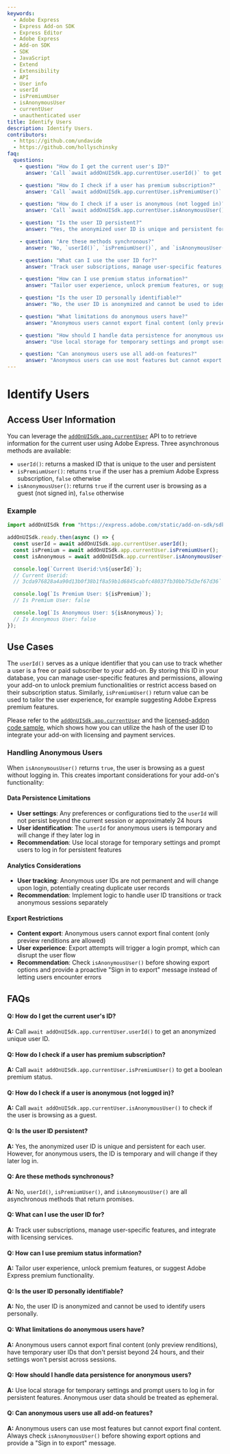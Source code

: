 ```yaml
---
keywords:
  - Adobe Express
  - Express Add-on SDK
  - Express Editor
  - Adobe Express
  - Add-on SDK
  - SDK
  - JavaScript
  - Extend
  - Extensibility
  - API
  - User info
  - userId
  - isPremiumUser
  - isAnonymousUser
  - currentUser
  - unauthenticated user
title: Identify Users
description: Identify Users.
contributors:
  - https://github.com/undavide
  - https://github.com/hollyschinsky
faq:
  questions:
    - question: "How do I get the current user's ID?"
      answer: 'Call `await addOnUISdk.app.currentUser.userId()` to get an anonymized unique user ID.'

    - question: "How do I check if a user has premium subscription?"
      answer: 'Call `await addOnUISdk.app.currentUser.isPremiumUser()` to get a boolean premium status.'

    - question: "How do I check if a user is anonymous (not logged in)?"
      answer: 'Call `await addOnUISdk.app.currentUser.isAnonymousUser()` to check if the user is browsing as a guest.'

    - question: "Is the user ID persistent?"
      answer: "Yes, the anonymized user ID is unique and persistent for each user. However, for anonymous users, the ID is temporary and will change if they later log in."

    - question: "Are these methods synchronous?"
      answer: "No, `userId()`, `isPremiumUser()`, and `isAnonymousUser()` are all asynchronous methods that return promises."

    - question: "What can I use the user ID for?"
      answer: "Track user subscriptions, manage user-specific features, and integrate with licensing services."

    - question: "How can I use premium status information?"
      answer: "Tailor user experience, unlock premium features, or suggest Adobe Express premium functionality."

    - question: "Is the user ID personally identifiable?"
      answer: "No, the user ID is anonymized and cannot be used to identify users personally."

    - question: "What limitations do anonymous users have?"
      answer: "Anonymous users cannot export final content (only preview renditions), have temporary user IDs that don't persist beyond 24 hours, and their settings won't persist across sessions."

    - question: "How should I handle data persistence for anonymous users?"
      answer: "Use local storage for temporary settings and prompt users to log in for persistent features. Anonymous user data should be treated as ephemeral."

    - question: "Can anonymous users use all add-on features?"
      answer: "Anonymous users can use most features but cannot export final content. Always check `isAnonymousUser()` before showing export options and provide a 'Sign in to export' message."
---
```


# Identify Users

## Access User Information

You can leverage the [`addOnUISdk.app.currentUser`](../../../references/addonsdk/app-current-user.md) API to to retrieve information for the current user using Adobe Express. Three asynchronous methods are available:

- `userId()`: returns a masked ID that is unique to the user and persistent
- `isPremiumUser()`: returns `true` if the user has a premium Adobe Express subscription, `false` otherwise
- `isAnonymousUser()`: returns `true` if the current user is browsing as a guest (not signed in), `false` otherwise

### Example

```js
import addOnUISdk from "https://express.adobe.com/static/add-on-sdk/sdk.js";

addOnUISdk.ready.then(async () => {
  const userId = await addOnUISdk.app.currentUser.userId();
  const isPremium = await addOnUISdk.app.currentUser.isPremiumUser();
  const isAnonymous = await addOnUISdk.app.currentUser.isAnonymousUser();

  console.log(`Current Userid:\n${userId}`);
  // Current Userid:
  // 3cda976828a4a90d13b0f38b1f8a59b1d6845cabfc48037fb30bb75d3ef67d36`

  console.log(`Is Premium User: ${isPremium}`);
  // Is Premium User: false

  console.log(`Is Anonymous User: ${isAnonymous}`);
  // Is Anonymous User: false
});
```

## Use Cases

The `userId()` serves as a unique identifier that you can use to track whether a user is a free or paid subscriber to your add-on. By storing this ID in your database, you can manage user-specific features and permissions, allowing your add-on to unlock premium functionalities or restrict access based on their subscription status. Similarly, `isPremiumUser()` return value can be used to tailor the user experience, for example suggesting Adobe Express premium features.

Please refer to the [`addOnUISdk.app.currentUser`](../../../references/addonsdk/app-current-user.md) and the [licensed-addon code sample](../samples.md#licensed-addon), which shows how you can utilize the hash of the user ID to integrate your add-on with licensing and payment services.

### Handling Anonymous Users

When `isAnonymousUser()` returns `true`, the user is browsing as a guest without logging in. This creates important considerations for your add-on's functionality:

#### **Data Persistence Limitations**

- **User settings**: Any preferences or configurations tied to the `userId` will not persist beyond the current session or approximately 24 hours
- **User identification**: The `userId` for anonymous users is temporary and will change if they later log in
- **Recommendation**: Use local storage for temporary settings and prompt users to log in for persistent features

#### **Analytics Considerations**

- **User tracking**: Anonymous user IDs are not permanent and will change upon login, potentially creating duplicate user records
- **Recommendation**: Implement logic to handle user ID transitions or track anonymous sessions separately

#### **Export Restrictions**

- **Content export**: Anonymous users cannot export final content (only preview renditions are allowed)
- **User experience**: Export attempts will trigger a login prompt, which can disrupt the user flow
- **Recommendation**: Check `isAnonymousUser()` before showing export options and provide a proactive "Sign in to export" message instead of letting users encounter errors

## FAQs

#### Q: How do I get the current user's ID?

**A:** Call `await addOnUISdk.app.currentUser.userId()` to get an anonymized unique user ID.

#### Q: How do I check if a user has premium subscription?

**A:** Call `await addOnUISdk.app.currentUser.isPremiumUser()` to get a boolean premium status.

#### Q: How do I check if a user is anonymous (not logged in)?

**A:** Call `await addOnUISdk.app.currentUser.isAnonymousUser()` to check if the user is browsing as a guest.

#### Q: Is the user ID persistent?

**A:** Yes, the anonymized user ID is unique and persistent for each user. However, for anonymous users, the ID is temporary and will change if they later log in.

#### Q: Are these methods synchronous?

**A:** No, `userId()`, `isPremiumUser()`, and `isAnonymousUser()` are all asynchronous methods that return promises.

#### Q: What can I use the user ID for?

**A:** Track user subscriptions, manage user-specific features, and integrate with licensing services.

#### Q: How can I use premium status information?

**A:** Tailor user experience, unlock premium features, or suggest Adobe Express premium functionality.

#### Q: Is the user ID personally identifiable?

**A:** No, the user ID is anonymized and cannot be used to identify users personally.

#### Q: What limitations do anonymous users have?

**A:** Anonymous users cannot export final content (only preview renditions), have temporary user IDs that don't persist beyond 24 hours, and their settings won't persist across sessions.

#### Q: How should I handle data persistence for anonymous users?

**A:** Use local storage for temporary settings and prompt users to log in for persistent features. Anonymous user data should be treated as ephemeral.

#### Q: Can anonymous users use all add-on features?

**A:** Anonymous users can use most features but cannot export final content. Always check `isAnonymousUser()` before showing export options and provide a "Sign in to export" message.
